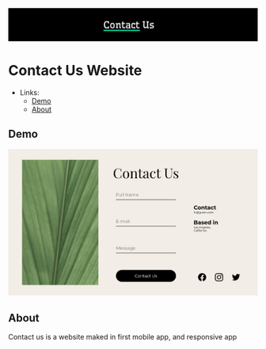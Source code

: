 <div align="center">
  <img src="./public/contact-us.svg" alt="demo" />
</div>

# Contact Us Website

- Links:
  - [Demo](#demo)
  - [About](#about)

## Demo

<div align="center">
  <img src="./public/demo.png" alt="demo" />
</div>

## About

Contact us is a website maked in first mobile app, and responsive app
